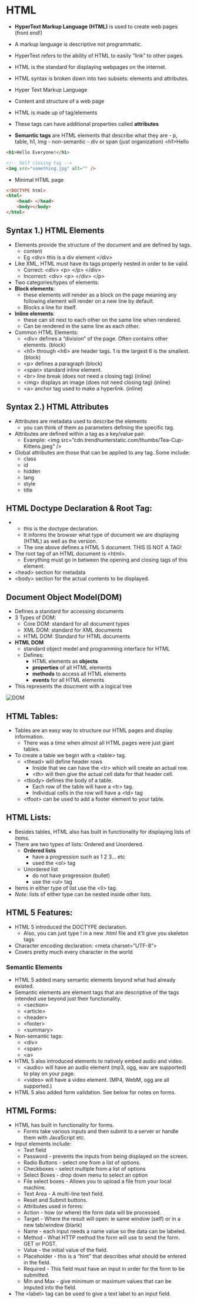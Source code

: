 # HTML

-   **HyperText Markup Language (HTML)** is used to create web pages (front end!)
-   A markup language is descriptive not programmatic.
-   HyperText refers to the ability of HTML to easily “link” to other pages.
-   HTML is the standard for displaying webpages on the internet.
-   HTML syntax is broken down into two subsets: elements and attributes.

-   Hyper Text Markup Language
-   Content and structure of a web page
-   HTML is made up of tag/elements
-   These tags can have additional properties called **attributes**
-   **Semantic tags** are HTML elements that describe what they are - p, table, h1, img - non-semantic - div or span (just organization)
    \<h1>Hello</h1>

```html
<h1>Hello Everyone!</h1>

<!-- Self closing tag -->
<img src="something.jpg" alt="" />
```

-   Minimal HTML page

```html
<!DOCTYPE html>
<html>
	<head> </head>
	<body></body>
</html>
```

## Syntax 1.) HTML Elements

-   Elements provide the structure of the document and are defined by tags.
    -   <tagname>content</tagname>
    -   Eg \<div> this is a div element \</div>
-   Like XML, HTML must have its tags properly nested in order to be valid.
    -   Correct: \<div> \<p> \</p> \</div>
    -   Incorrect: \<div> \<p> \</div> \</p>
-   Two categories/types of elements:
-   **Block elements**:
    -   these elements will render as a block on the page meaning any following element will render on a new line by default.
    -   Blocks a line for itself.
-   **Inline elements**:
    -   these can sit next to each other on the same line when rendered.
    -   Can be rendered in the same line as each other.
-   Common HTML Elements:
    -   \<div> defines a “division” of the page. Often contains other elements. (block)
    -   \<h1> through \<h6> are header tags. 1 is the largest 6 is the smallest. (block)
    -   \<p> defines a paragraph (block)
    -   \<span> standard inline element.
    -   \<br> line break (does not need a closing tag) (inline)
    -   \<img> displays an image (does not need closing tag) (inline)
    -   \<a> anchor tag used to make a hyperlink. (inline)

## Syntax 2.) HTML Attributes

-   Attributes are metadata used to describe the elements
    -   you can think of them as parameters defining the specific tag.
-   Attributes are defined within a tag as a key/value pair.
    -   Example: \<img src=”cdn.trendhunterstatic.com/thumbs/Tea-Cup-Kittens.jpeg” />
-   Global attributes are those that can be applied to any tag. Some include:
    -   class
    -   id
    -   hidden
    -   lang
    -   style
    -   title

## HTML Doctype Declaration & Root Tag:

-   <!DOCTYPE html>
    -   this is the doctype declaration.
    -   It informs the browser what type of document we are displaying (HTML) as well as the version.
    -   The one above defines a HTML 5 document. THIS IS NOT A TAG!
-   The root tag of an HTML document is \<html>.
    -   Everything must go in between the opening and closing tags of this element.
-   \<head> section for metadata
-   \<body> section for the actual contents to be displayed.

## Document Object Model(DOM)

-   Defines a standard for accessing documents
-   3 Types of DOM:
    -   Core DOM: standard for all document types
    -   XML DOM: standard for XML documents
    -   HTML DOM: Standard for HTML documents
-   **HTML DOM**
    -   standard object medel and programming interface for HTML
    -   Defines:
        -   HTML elements as **objects**
        -   **properties** of all HTML elements
        -   **methods** to access all HTML elements
        -   **events** for all HTML elements
-   This represents the doucment with a logical tree

![DOM](https://www.w3schools.com/js/pic_htmltree.gif)

## HTML Tables:

-   Tables are an easy way to structure our HTML pages and display information.
    -   There was a time when almost all HTML pages were just giant tables.
-   To create a table we begin with a \<table> tag.
    -   \<thead> will define header rows
        -   Inside that we can have the \<tr> which will create an actual row.
        -   \<th> will then give the actual cell data for that header cell.
    -   \<tbody> defines the body of a table.
        -   Each row of the table will have a \<tr> tag.
        -   Individual cells in the row will have a \<td> tag
    -   \<tfoot> can be used to add a footer element to your table.

## HTML Lists:

-   Besides tables, HTML also has built in functionality for displaying lists of items.
-   There are two types of lists: Ordered and Unordered.
    -   **Ordered lists**
        -   have a progression such as 1 2 3… etc
        -   used the \<ol> tag
    -   Unordered list
        -   do not have progression (bullet)
        -   use the \<ul> tag
-   Items in either type of list use the \<li> tag.
-   _Note:_ lists of either type can be nested inside other lists.

## HTML 5 Features:

-   HTML 5 introduced the DOCTYPE declaration.
    -   Also, you can just type ! in a new .html file and it’ll give you skeleton tags
-   Character encoding declaration: \<meta charset=”UTF-8”>
-   Covers pretty much every character in the world

### Semantic Elements

-   HTML 5 added many semantic elements beyond what had already existed.
-   Semantic elements are element tags that are descriptive of the tags intended use beyond just their functionality.
    -   \<section>
    -   \<article>
    -   \<header>
    -   \<footer>
    -   \<summary>
-   Non-semantic tags:
    -   \<div>
    -   \<span>
    -   \<a>
-   HTML 5 also introduced elements to natively embed audio and video.
    -   \<audio> will have an audio element (mp3, ogg, wav are supported) to play on your page.
    -   \<video> will have a video element. (MP4, WebM, ogg are all supported.)
-   HTML 5 also added form validation. See below for notes on forms.

## HTML Forms:

-   HTML has built in functionality for forms.
    -   Forms take various inputs and then submit to a server or handle them with JavaScript etc.
-   Input elements include:
    -   Text field
    -   Password - prevents the inputs from being displayed on the screen.
    -   Radio Buttons - select one from a list of options.
    -   Checkboxes - select multiple from a list of options
    -   Select Boxes - drop down menu to select an option
    -   File select boxes - Allows you to upload a file from your local machine.
    -   Text Area - A multi-line text field.
    -   Reset and Submit buttons.
    -   Attributes used in forms:
    -   Action - how (or where) the form data will be processed.
    -   Target - Where the result will open: ie same window (self) or in a new tab/window (blank)
    -   Name - each input needs a name value so the data can be labeled.
    -   Method - What HTTP method the form will use to send the form. GET or POST.
    -   Value - the initial value of the field.
    -   Placeholder - this is a “hint” that describes what should be entered in the field.
    -   Required - This field must have an input in order for the form to be submitted.
    -   Min and Max - give minimum or maximum values that can be imputed into the field.
-   The \<label> tag can be used to give a text label to an input field.
